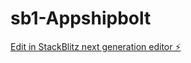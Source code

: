 # sb1-Appshipbolt

[Edit in StackBlitz next generation editor ⚡️](https://stackblitz.com/~/github.com/imaltaf/sb1-Appshipbolt)